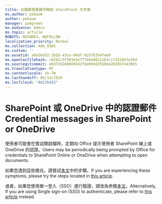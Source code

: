 ```yaml
---
title: 在檔案瀏覽器中開啟 SharePoint 文件庫
ms.author: pebaum
author: pebaum
manager: pamgreen
ms.audience: Admin
ms.topic: article
ROBOTS: NOINDEX, NOFOLLOW
localization_priority: Normal
ms.collection: Adm_O365
ms.custom: ''
ms.assetid: a8e56d32-2bd3-43ce-84df-925f6354fee0
ms.openlocfilehash: cd281c5f503e5e7f7d4d4012183c173316b7e364
ms.sourcegitcommit: e6d73d240669342fde9d4d25b0ee2838b7e43965
ms.translationtype: MT
ms.contentlocale: zh-TW
ms.lasthandoff: 05/14/2020
ms.locfileid: "44235432"
---
```

# <a name="credential-messages-in-sharepoint-or-onedrive"></a><span data-ttu-id="9ac8f-102">SharePoint 或 OneDrive 中的認證郵件</span><span class="sxs-lookup"><span data-stu-id="9ac8f-102">Credential messages in SharePoint or OneDrive</span></span>

<span data-ttu-id="9ac8f-103">使用者可能會在嘗試開啟檔時，定期向 Office 提示使用者 SharePoint 線上或 OneDrive 的認證。</span><span class="sxs-lookup"><span data-stu-id="9ac8f-103">Users may be periodically being prompted by Office for credentials to SharePoint Online or OneDrive when attempting to open documents.</span></span>

<span data-ttu-id="9ac8f-104">如果您遇到這些徵兆，請嘗試[本文](https://support.microsoft.com/help/2913639/office-applications-periodically-prompt-for-credentials-to-sharepoint)中的步驟。</span><span class="sxs-lookup"><span data-stu-id="9ac8f-104">If you are experiencing these symptoms, please try the steps located in [this article](https://support.microsoft.com/help/2913639/office-applications-periodically-prompt-for-credentials-to-sharepoint).</span></span>

<span data-ttu-id="9ac8f-105">或者，如果您使用單一登入（SSO）進行驗證，請改為參閱[本文](https://support.microsoft.com/help/4025962/cant-sign-in-after-update-to-office-2016-build-16-0-7967-on-windows-10)。</span><span class="sxs-lookup"><span data-stu-id="9ac8f-105">Alternatively, If you are using Single sign-on (SSO) to authenticate, please refer to [this article](https://support.microsoft.com/help/4025962/cant-sign-in-after-update-to-office-2016-build-16-0-7967-on-windows-10) instead.</span></span>
